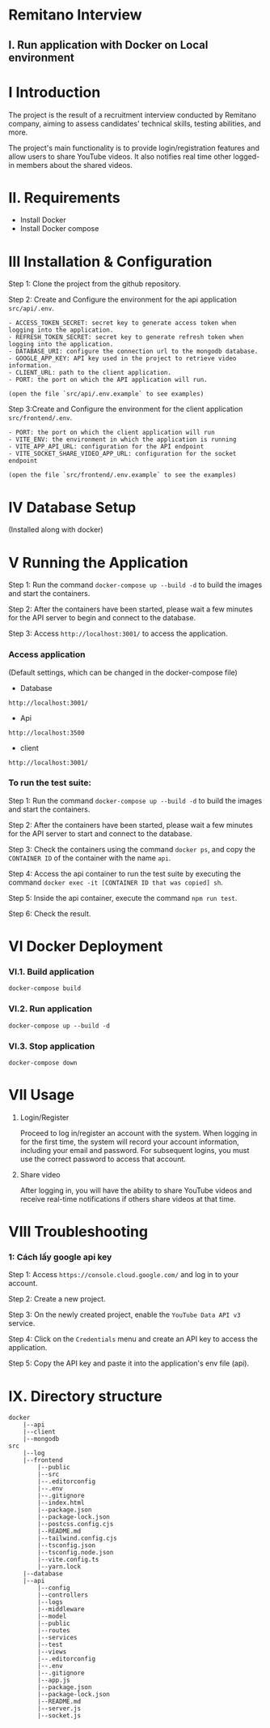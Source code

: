 # Remitano Interview
## I. Run application with Docker on Local environment
# I Introduction

The project is the result of a recruitment interview conducted by Remitano company, aiming to assess candidates' technical skills, testing abilities, and more.

The project's main functionality is to provide login/registration features and allow users to share YouTube videos. It also notifies real time other logged-in members about the shared videos.

# II. Requirements

- Install Docker
- Install Docker compose

# III Installation & Configuration

Step 1: Clone the project from the github repository.

Step 2: Create and Configure the environment for the api application `src/api/.env`.

    - ACCESS_TOKEN_SECRET: secret key to generate access token when logging into the application.
    - REFRESH_TOKEN_SECRET: secret key to generate refresh token when logging into the application.
    - DATABASE_URI: configure the connection url to the mongodb database.
    - GOOGLE_APP_KEY: API key used in the project to retrieve video information.
    - CLIENT_URL: path to the client application.
    - PORT: the port on which the API application will run.

    (open the file `src/api/.env.example` to see examples)

Step 3:Create and  Configure the environment for the client application `src/frontend/.env`.

    - PORT: the port on which the client application will run
    - VITE_ENV: the environment in which the application is running
    - VITE_APP_API_URL: configuration for the API endpoint
    - VITE_SOCKET_SHARE_VIDEO_APP_URL: configuration for the socket endpoint

    (open the file `src/frontend/.env.example` to see the examples)

# IV Database Setup

(Installed along with docker)

# V Running the Application


Step 1: Run the command `docker-compose up --build -d` to build the images and start the containers.

Step 2: After the containers have been started, please wait a few minutes for the API server to begin and connect to the database.

Step 3: Access `http://localhost:3001/` to access the application.


### Access application

(Default settings, which can be changed in the docker-compose file)

- Database

```
http://localhost:3001/
```

- Api

```
http://localhost:3500
```

- client

```
http://localhost:3001/
```


### To run the test suite:

Step 1: Run the command `docker-compose up --build -d` to build the images and start the containers.

Step 2: After the containers have been started, please wait a few minutes for the API server to start and connect to the database.

Step 3: Check the containers using the command `docker ps`, and copy the `CONTAINER ID` of the container with the name `api`.

Step 4: Access the api container to run the test suite by executing the command `docker exec -it [CONTAINER ID that was copied] sh`.

Step 5: Inside the api container, execute the command `npm run test`.

Step 6: Check the result.


# VI Docker Deployment

### VI.1. Build application

```
docker-compose build
```

### VI.2. Run application

```
docker-compose up --build -d
```

### VI.3. Stop application

```
docker-compose down
```

# VII Usage

1. Login/Register

    Proceed to log in/register an account with the system. When logging in for the first time, the system will record your account information, including your email and password. For subsequent logins, you must use the correct password to access that account.

2. Share video
    
    After logging in, you will have the ability to share YouTube videos and receive real-time notifications if others share videos at that time.

# VIII Troubleshooting

### 1: Cách lấy google api key

Step 1: Access `https://console.cloud.google.com/` and log in to your account.

Step 2: Create a new project.

Step 3: On the newly created project, enable the `YouTube Data API v3` service.

Step 4: Click on the `Credentials` menu and create an API key to access the application.

Step 5: Copy the API key and paste it into the application's env file (api).


# IX. Directory structure
```
docker
    |--api
    |--client
    |--mongodb
src
    |--log
    |--frontend
        |--public
        |--src
        |--.editorconfig
        |--.env
        |--.gitignore
        |--index.html
        |--package.json
        |--package-lock.json
        |--postcss.config.cjs
        |--README.md
        |--tailwind.config.cjs
        |--tsconfig.json
        |--tsconfig.node.json
        |--vite.config.ts
        |--yarn.lock
    |--database
    |--api
        |--config
        |--controllers
        |--logs
        |--middleware
        |--model
        |--public
        |--routes
        |--services
        |--test
        |--views
        |--.editorconfig
        |--.env
        |--.gitignore
        |--app.js
        |--package.json
        |--package-lock.json
        |--README.md
        |--server.js
        |--socket.js
```